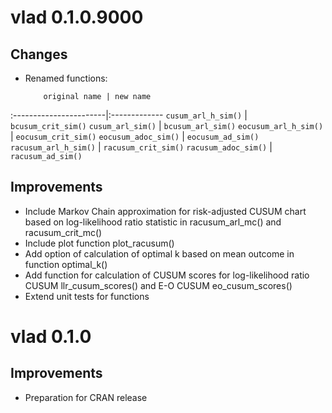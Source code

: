 # vlad 0.1.0.9000
## Changes
* Renamed functions:

          original name | new name
:-----------------------|:------------- 
`cusum_arl_h_sim()`     | `bcusum_crit_sim()` 
`cusum_arl_sim()`       | `bcusum_arl_sim()`
`eocusum_arl_h_sim()`   | `eocusum_crit_sim()`
`eocusum_adoc_sim()`    | `eocusum_ad_sim()`
`racusum_arl_h_sim()`   | `racusum_crit_sim()`
`racusum_adoc_sim()`    | `racusum_ad_sim()`

## Improvements
* Include Markov Chain approximation for risk-adjusted CUSUM chart based on log-likelihood ratio statistic in racusum_arl_mc() and racusum_crit_mc()
* Include plot function plot_racusum()
* Add option of calculation of optimal k based on mean outcome in function optimal_k()
* Add function for calculation of CUSUM scores for log-likelihood ratio CUSUM llr_cusum_scores()
and E-O CUSUM eo_cusum_scores()
* Extend unit tests for functions

# vlad 0.1.0
## Improvements
* Preparation for CRAN release
